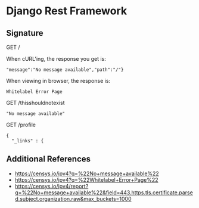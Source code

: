 # Django Rest Framework

## Signature

GET /

When cURL'ing, the response you get is:

```
"message":"No message available","path":"/"}
```

When viewing in browser, the response is:

```
Whitelabel Error Page
```

GET /thisshouldnotexist

```
"No message available"
```

GET /profile

```
{
  "_links" : {
```

## Additional References

- https://censys.io/ipv4?q=%22No+message+available%22
- https://censys.io/ipv4?q=%22Whitelabel+Error+Page%22
- https://censys.io/ipv4/report?q=%22No+message+available%22&field=443.https.tls.certificate.parsed.subject.organization.raw&max_buckets=1000